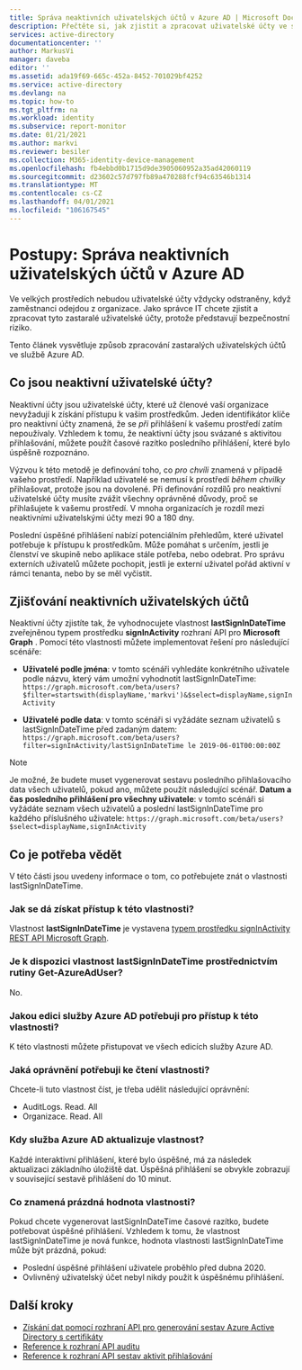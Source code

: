```yaml
---
title: Správa neaktivních uživatelských účtů v Azure AD | Microsoft Docs
description: Přečtěte si, jak zjistit a zpracovat uživatelské účty ve službě Azure AD, které se staly zastaralými.
services: active-directory
documentationcenter: ''
author: MarkusVi
manager: daveba
editor: ''
ms.assetid: ada19f69-665c-452a-8452-701029bf4252
ms.service: active-directory
ms.devlang: na
ms.topic: how-to
ms.tgt_pltfrm: na
ms.workload: identity
ms.subservice: report-monitor
ms.date: 01/21/2021
ms.author: markvi
ms.reviewer: besiler
ms.collection: M365-identity-device-management
ms.openlocfilehash: fb4ebbd0b1715d9de3905060952a35ad42060119
ms.sourcegitcommit: d23602c57d797fb89a470288fcf94c63546b1314
ms.translationtype: MT
ms.contentlocale: cs-CZ
ms.lasthandoff: 04/01/2021
ms.locfileid: "106167545"
---
```

# <a name="how-to-manage-inactive-user-accounts-in-azure-ad"></a>Postupy: Správa neaktivních uživatelských účtů v Azure AD

Ve velkých prostředích nebudou uživatelské účty vždycky odstraněny, když zaměstnanci odejdou z organizace. Jako správce IT chcete zjistit a zpracovat tyto zastaralé uživatelské účty, protože představují bezpečnostní riziko.

Tento článek vysvětluje způsob zpracování zastaralých uživatelských účtů ve službě Azure AD. 

## <a name="what-are-inactive-user-accounts"></a>Co jsou neaktivní uživatelské účty?

Neaktivní účty jsou uživatelské účty, které už členové vaší organizace nevyžadují k získání přístupu k vašim prostředkům. Jeden identifikátor klíče pro neaktivní účty znamená, že se *při* přihlášení k vašemu prostředí zatím nepoužívaly. Vzhledem k tomu, že neaktivní účty jsou svázané s aktivitou přihlašování, můžete použít časové razítko posledního přihlášení, které bylo úspěšně rozpoznáno. 

Výzvou k této metodě je definování toho, co *pro chvíli* znamená v případě vašeho prostředí. Například uživatelé se nemusí k prostředí *během chvilky* přihlašovat, protože jsou na dovolené. Při definování rozdílů pro neaktivní uživatelské účty musíte zvážit všechny oprávněné důvody, proč se přihlašujete k vašemu prostředí. V mnoha organizacích je rozdíl mezi neaktivními uživatelskými účty mezi 90 a 180 dny. 

Poslední úspěšné přihlášení nabízí potenciálním přehledům, které uživatel potřebuje k přístupu k prostředkům.  Může pomáhat s určením, jestli je členství ve skupině nebo aplikace stále potřeba, nebo odebrat. Pro správu externích uživatelů můžete pochopit, jestli je externí uživatel pořád aktivní v rámci tenanta, nebo by se měl vyčistit. 

    
## <a name="how-to-detect-inactive-user-accounts"></a>Zjišťování neaktivních uživatelských účtů

Neaktivní účty zjistíte tak, že vyhodnocujete vlastnost **lastSignInDateTime** zveřejněnou typem prostředku **signInActivity** rozhraní API pro **Microsoft Graph** . Pomocí této vlastnosti můžete implementovat řešení pro následující scénáře:

- **Uživatelé podle jména**: v tomto scénáři vyhledáte konkrétního uživatele podle názvu, který vám umožní vyhodnotit lastSignInDateTime: `https://graph.microsoft.com/beta/users?$filter=startswith(displayName,'markvi')&$select=displayName,signInActivity`

- **Uživatelé podle data**: v tomto scénáři si vyžádáte seznam uživatelů s lastSignInDateTime před zadaným datem: `https://graph.microsoft.com/beta/users?filter=signInActivity/lastSignInDateTime le 2019-06-01T00:00:00Z`

> [!NOTE]
> Je možné, že budete muset vygenerovat sestavu posledního přihlašovacího data všech uživatelů, pokud ano, můžete použít následující scénář.
> **Datum a čas posledního přihlášení pro všechny uživatele**: v tomto scénáři si vyžádáte seznam všech uživatelů a poslední lastSignInDateTime pro každého příslušného uživatele: `https://graph.microsoft.com/beta/users?$select=displayName,signInActivity` 

## <a name="what-you-need-to-know"></a>Co je potřeba vědět

V této části jsou uvedeny informace o tom, co potřebujete znát o vlastnosti lastSignInDateTime.

### <a name="how-can-i-access-this-property"></a>Jak se dá získat přístup k této vlastnosti?

Vlastnost **lastSignInDateTime** je vystavena [typem prostředku signInActivity](/graph/api/resources/signinactivity?view=graph-rest-beta) [REST API Microsoft Graph](/graph/overview?view=graph-rest-beta#whats-in-microsoft-graph).   

### <a name="is-the-lastsignindatetime-property-available-through-the-get-azureaduser-cmdlet"></a>Je k dispozici vlastnost lastSignInDateTime prostřednictvím rutiny Get-AzureAdUser?

No.

### <a name="what-edition-of-azure-ad-do-i-need-to-access-the-property"></a>Jakou edici služby Azure AD potřebuji pro přístup k této vlastnosti?

K této vlastnosti můžete přistupovat ve všech edicích služby Azure AD.

### <a name="what-permission-do-i-need-to-read-the-property"></a>Jaká oprávnění potřebuji ke čtení vlastnosti?

Chcete-li tuto vlastnost číst, je třeba udělit následující oprávnění: 

- AuditLogs. Read. All
- Organizace. Read. All  


### <a name="when-does-azure-ad-update-the-property"></a>Kdy služba Azure AD aktualizuje vlastnost?

Každé interaktivní přihlášení, které bylo úspěšné, má za následek aktualizaci základního úložiště dat. Úspěšná přihlášení se obvykle zobrazují v související sestavě přihlášení do 10 minut.
 

### <a name="what-does-a-blank-property-value-mean"></a>Co znamená prázdná hodnota vlastnosti?

Pokud chcete vygenerovat lastSignInDateTime časové razítko, budete potřebovat úspěšné přihlášení. Vzhledem k tomu, že vlastnost lastSignInDateTime je nová funkce, hodnota vlastnosti lastSignInDateTime může být prázdná, pokud:

- Poslední úspěšné přihlášení uživatele proběhlo před dubna 2020.
- Ovlivněný uživatelský účet nebyl nikdy použit k úspěšnému přihlášení.

## <a name="next-steps"></a>Další kroky

* [Získání dat pomocí rozhraní API pro generování sestav Azure Active Directory s certifikáty](tutorial-access-api-with-certificates.md)
* [Reference k rozhraní API auditu](/graph/api/resources/directoryaudit?view=graph-rest-beta) 
* [Reference k rozhraní API sestav aktivit přihlašování](/graph/api/resources/signin?view=graph-rest-beta)
